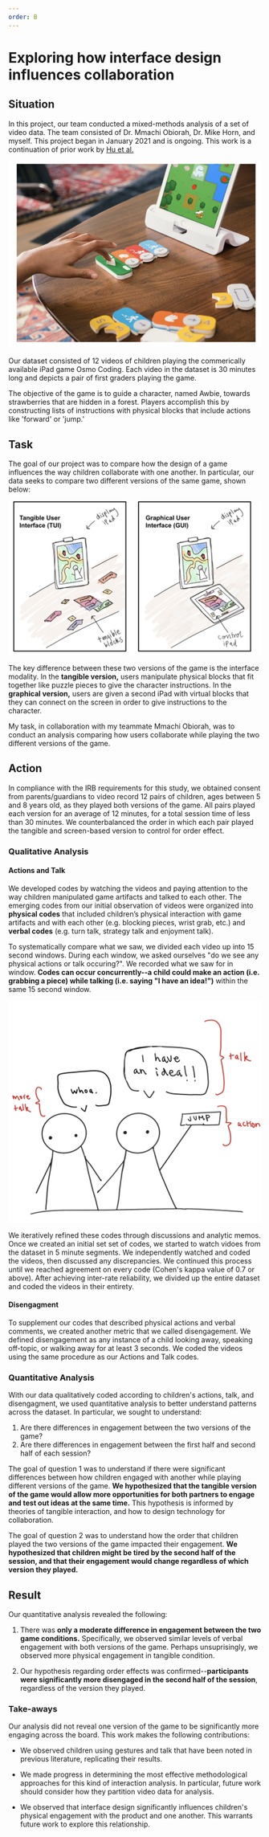 ```yaml
---
order: B
---
```


# Exploring how interface design influences collaboration

## Situation

In this project, our team conducted a mixed-methods analysis of a set of video data. The team consisted of Dr. Mmachi Obiorah, Dr. Mike Horn, and myself. This project began in January 2021 and is ongoing. This work is a continuation of prior work by <a href="https://dl-acm-org.turing.library.northwestern.edu/doi/10.1145/2771839.2771866" target="_blank"> Hu et al.</a> 

![A child plays Osmo Coding on an iPad. Credit: Osmo Coding.](/static/osmo-fig1.png/)


Our dataset consisted of 12 videos of children playing the commerically available iPad game Osmo Coding. Each video in the dataset is 30 minutes long and depicts a pair of first graders playing the game. 

The objective of the game is to guide a character, named Awbie, towards strawberries that are hidden in a forest. Players accomplish this by constructing lists of instructions with physical blocks that include actions like 'forward' or 'jump.'


## Task 

The goal of our project was to compare how the design of a game influences the way children collaborate with one another. In particular, our data seeks to compare two different versions of the same game, shown below:

![](/static/tui-v-gui.png/)

The key difference between these two versions of the game is the interface modality. In the **tangible version,** users manipulate physical blocks that fit together like puzzle pieces to give the character instructions. In the **graphical version,** users are given a second iPad with virtual blocks that they can connect on the screen in order to give instructions to the character.

My task, in collaboration with my teammate Mmachi Obiorah, was to conduct an analysis comparing how users collaborate while playing the two different versions of the game.


## Action

In compliance with the IRB requirements for this study, we obtained consent from parents/guardians to video record 12 pairs of children, ages between 5 and 8 years old, as they played both versions of the game. All pairs played each version for an average of 12 minutes, for a total session time of less than 30 minutes. We counterbalanced the order in which each pair played the tangible and screen-based version to control for order effect. 

### Qualitative Analysis

#### Actions and Talk

We developed codes by watching the videos and paying attention to the way children manipulated game artifacts and talked to each other. The emerging codes from our initial observation of videos were organized into **physical codes** that included children’s physical interaction with game artifacts and with each other (e.g. blocking pieces, wrist grab, etc.) and **verbal codes** (e.g. turn talk, strategy talk and enjoyment talk).

To systematically compare what we saw, we divided each video up into 15 second windows. During each window, we asked ourselves "do we see any physical actions or talk occuring?". We recorded what we saw for in window. **Codes can occur concurrently--a child could make an action (i.e. grabbing a piece) while talking (i.e. saying "I have an idea!")** within the same 15 second window.

![](/static/osmo-example.jpeg/)

We iteratively refined these codes through discussions and analytic memos. Once we created an initial set set of codes, we started to watch vidoes from the dataset in 5 minute segments. We  independently watched and coded the videos, then discussed any discrepancies. We continued this process until we reached agreement on every code (Cohen's kappa value of 0.7 or above). After achieving inter-rate reliability, we divided up the entire dataset and coded the videos in their entirety.

#### Disengagment

To supplement our codes that described physical actions and verbal comments, we created another metric that we called disengagement. We defined disengagement as any instance of a child looking away, speaking off-topic, or walking away for at least 3 seconds. We coded the videos using the same procedure as our Actions and Talk codes.

### Quantitative Analysis

With our data qualitatively coded according to children's actions, talk, and disengagment, we used quantitative analysis to better understand patterns across the dataset. In particular, we sought to understand:

1. Are there differences in engagement between the two versions of the game?
2. Are there differences in engagement between the first half and second half of each session?

The goal of question 1 was to understand if there were significant differences between how children engaged with another while playing different versions of the game. **We hypothesized that the tangible version of the game would allow more opportunities for both partners to engage and test out ideas at the same time.** This hypothesis is informed by theories of tangible interaction, and how to design technology for collaboration.

The goal of question 2 was to understand how the order that children played the two versions of the game impacted their engagement. **We hypothesized that children might be tired by the second half of the session, and that their engagement would change regardless of which version they played.**


## Result

Our quantitative analysis revealed the following:

1. There was **only a moderate difference in engagement between the two game conditions.** Specifically, we observed similar levels of verbal engagement with both versions of the game. Perhaps unsuprisingly, we observed more physical engagement in tangible condition.

2. Our hypothesis regarding order effects was confirmed--**participants were significantly more disengaged in the second half of the session**, regardless of the version they played.

### Take-aways

Our analysis did not reveal one version of the game to be significantly more engaging across the board. This work makes the following contributions:

- We observed children using gestures and talk that have been noted in previous literature, replicating their results.

- We made progress in determining the most effective methodological approaches for this kind of interaction analysis. In particular, future work should consider how they partition video data for analysis.

- We observed that interface design significantly influences children's physical engagement with the product and one another. This warrants future work to explore this relationship.










